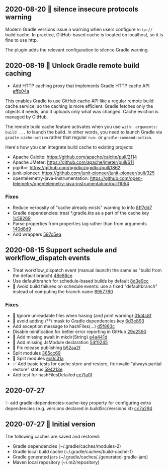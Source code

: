 ## 2020-08-20 🙈 silence insecure protocols warning

Modern Gradle versions issue a warning when users configure `http://` build cache.
In practice, GitHub-based cache is located on localhost, so it is fine to use http.

The plugin adds the relevant configuration to silence Gradle warning.

## 2020-08-19 🚀 Unlock Gradle remote build caching

* Add HTTP caching proxy that implements Gradle HTTP cache API [effb04a](https://github.com/burrunan/gradle-cache-action/commit/effb04a)

This enables Gradle to use GitHub cache API like a regular remote build cache service,
so the caching is more efficient. Gradle fetches only the objects it needs,
and it uploads only what was changed. Cache eviction is managed by GitHub.

The remote build cache feature activates when you use `with: arguments: build ...`
to launch the build. In other words, you need to launch Gradle via `gradle-cache-action`
rather that regular `run:` or `gradle-command-action`.

Here's how you can integrate build cache to existing projects:

* Apache Calcite: https://github.com/apache/calcite/pull/2114
* Apache JMeter: https://github.com/apache/jmeter/pull/611
* pgjdbc: https://github.com/pgjdbc/pgjdbc/pull/1862
* junit-pioneer: https://github.com/junit-pioneer/junit-pioneer/pull/325
* opentelemetry-java-instrumentation: https://github.com/open-telemetry/opentelemetry-java-instrumentation/pull/1054

### Fixes

* Reduce verbosity of "cache already exists" warning to info [8ff7dd7](https://github.com/burrunan/gradle-cache-action/commit/8ff7dd7)
* Gradle dependencies: treat *.gradle.kts as a part of the cache key [1c59269](https://github.com/burrunan/gradle-cache-action/commit/1c59269)
* Parse properties from properties tag rather than from arguments [140d8d9](https://github.com/burrunan/gradle-cache-action/commit/140d8d9)
* Add wrappers [597d5ea](https://github.com/burrunan/gradle-cache-action/commit/597d5ea)

## 2020-08-15 Support schedule and workflow_dispatch events

* Treat workflow_dispatch event (manual launch) the same as "build from the default branch) [48e88ce](https://github.com/burrunan/gradle-cache-action/commit/48e88ce)
* Use defaultbranch for schedule-based builds by default [8d3e9cc](https://github.com/burrunan/gradle-cache-action/commit/8d3e9cc)
* 🐛 Avoid build failures on schedule events: use a fixed "defaultbranch" instead of computing the branch name [6957760](https://github.com/burrunan/gradle-cache-action/commit/6957760)

### Fixes

* 🥅 Ignore unreadable files when hasing (and print warning) [01d4c8f](https://github.com/burrunan/gradle-cache-action/commit/01d4c8f)
* 🐛 avoid adding /**/ mask to Gradle dependencies key [6d3e893](https://github.com/burrunan/gradle-cache-action/commit/6d3e893)
* Add exception message to hashFiles(...) [d5f863c](https://github.com/burrunan/gradle-cache-action/commit/d5f863c)
* Disable minification for better error reporting in GitHub [29d2590](https://github.com/burrunan/gradle-cache-action/commit/29d2590)
* 🐛 Add missing await in mkdir(String) [e4a441d](https://github.com/burrunan/gradle-cache-action/commit/e4a441d)
* 🐛 Add missing JsModule declaration [54f0245](https://github.com/burrunan/gradle-cache-action/commit/54f0245)
* 🐛 Fix release publishing [b52aa2f](https://github.com/burrunan/gradle-cache-action/commit/b52aa2f)
* Split modules [365cc69](https://github.com/burrunan/gradle-cache-action/commit/365cc69)
* 🔨 Split modules [ec0c31a](https://github.com/burrunan/gradle-cache-action/commit/ec0c31a)
* ✅ Add basic tests for cache store and restore, fix invalid "always partial restore" status [594213e](https://github.com/burrunan/gradle-cache-action/commit/594213e)
* Add test for hashFilesDetailed [ce7fa0f](https://github.com/burrunan/gradle-cache-action/commit/ce7fa0f)

## 2020-07-27

✨ add gradle-dependencies-cache-key property for configuring extra dependencies (e.g. versions declared in buildSrc/Versions.kt) [cc7a294](https://github.com/burrunan/gradle-cache-action/commit/cc7a294)

## 2020-07-27 🎉 Initial version

The following caches are saved and restored:
* Gradle dependencies (~/.gradle/caches/modules-2)
* Gradle local build cache (~/.gradle/caches/build-cache-1)
* Gradle generated jars (~/.gradle/caches/*.*/generated-gradle-jars)
* Maven local repository (~/.m2/repository)

